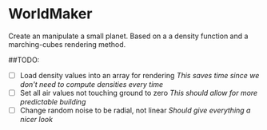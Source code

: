 # WorldMaker
Create an manipulate a small planet. Based on a a density function and a marching-cubes rendering method.

##TODO:
- [ ] Load density values into an array for rendering *This saves time since we don't need to compute densities every time*
- [ ] Set all air values not touching ground to zero *This should allow for more predictable building*
- [ ] Change random noise to be radial, not linear
    *Should give everything a nicer look*
